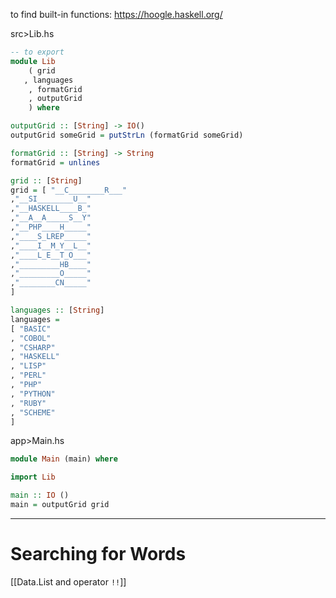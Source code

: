 
to find built-in functions: https://hoogle.haskell.org/

src>Lib.hs
```haskell
-- to export
module Lib
	( grid
   , languages
    , formatGrid
    , outputGrid
    ) where

outputGrid :: [String] -> IO()
outputGrid someGrid = putStrLn (formatGrid someGrid)

formatGrid :: [String] -> String
formatGrid = unlines

grid :: [String]
grid = [ "__C________R___"
,"__SI________U__"
,"__HASKELL____B_"
,"__A__A_____S__Y"
,"__PHP____H_____"
,"____S_LREP_____"
,"____I__M_Y__L__"
,"____L_E__T_O___"
,"_________HB____"
,"_________O_____"
,"________CN_____"
]

languages :: [String]
languages =
[ "BASIC"
, "COBOL"
, "CSHARP"
, "HASKELL"
, "LISP"
, "PERL"
, "PHP"
, "PYTHON"
, "RUBY"
, "SCHEME"
]
```


app>Main.hs
```haskell
module Main (main) where

import Lib

main :: IO ()
main = outputGrid grid
```

------------
# Searching for Words
[[Data.List and operator `!!`]]


























